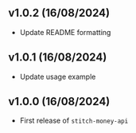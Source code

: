 ## v1.0.2 (16/08/2024)

- Update README formatting

## v1.0.1 (16/08/2024)

- Update usage example

## v1.0.0 (16/08/2024)

- First release of `stitch-money-api`